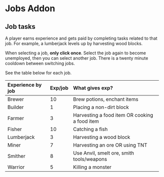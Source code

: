 # Jobs Addon

## Job tasks
A player earns experience and gets paid by completing tasks related to that job. For example, a lumberjack levels up by harvesting wood blocks.

When selecting a job, **only click once**. Select the job again to become unemployed, then you can select another job. There is a twenty minute cooldown between switching jobs.

See the table below for each job.

|Experience by job|Exp/job|What gives exp?|
|:----|:----|:----|
|Brewer|10|Brew potions, enchant items|
|Builder|1|Placing a non-dirt block|
|Farmer|3|Harvesting a food item OR cooking a food item|
|Fisher|10|Catching a fish|
|Lumberjack|3|Harvesting a wood block|
|Miner|7|Harvesting an ore OR using TNT|
|Smither|8|Use Anvil, smelt ore, smith tools/weapons|
|Warrior|5|Killing a monster|
